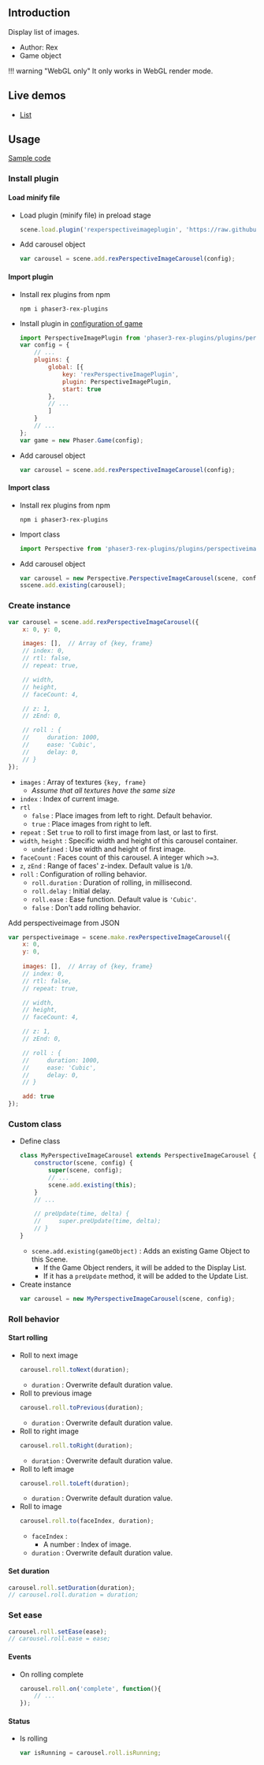 ## Introduction

Display list of images.

- Author: Rex
- Game object

!!! warning "WebGL only"
    It only works in WebGL render mode.

## Live demos

- [List](https://codepen.io/rexrainbow/pen/OJXEXyO)

## Usage

[Sample code](https://github.com/rexrainbow/phaser3-rex-notes/tree/master/examples/perspective-image-carousel)

### Install plugin

#### Load minify file

- Load plugin (minify file) in preload stage
    ```javascript
    scene.load.plugin('rexperspectiveimageplugin', 'https://raw.githubusercontent.com/rexrainbow/phaser3-rex-notes/master/dist/rexperspectiveimageplugin.min.js', true);
    ```
- Add carousel object
    ```javascript
    var carousel = scene.add.rexPerspectiveImageCarousel(config);
    ```

#### Import plugin

- Install rex plugins from npm
    ```
    npm i phaser3-rex-plugins
    ```
- Install plugin in [configuration of game](game.md#configuration)
    ```javascript
    import PerspectiveImagePlugin from 'phaser3-rex-plugins/plugins/perspectiveimage-plugin.js';
    var config = {
        // ...
        plugins: {
            global: [{
                key: 'rexPerspectiveImagePlugin',
                plugin: PerspectiveImagePlugin,
                start: true
            },
            // ...
            ]
        }
        // ...
    };
    var game = new Phaser.Game(config);
    ```
- Add carousel object
    ```javascript
    var carousel = scene.add.rexPerspectiveImageCarousel(config);
    ```

#### Import class

- Install rex plugins from npm
    ```
    npm i phaser3-rex-plugins
    ```
- Import class
    ```javascript
    import Perspective from 'phaser3-rex-plugins/plugins/perspectiveimage.js';
    ```
- Add carousel object
    ```javascript    
    var carousel = new Perspective.PerspectiveImageCarousel(scene, config);
    sscene.add.existing(carousel);
    ```

### Create instance

```javascript
var carousel = scene.add.rexPerspectiveImageCarousel({
    x: 0, y: 0,

    images: [],  // Array of {key, frame}
    // index: 0,
    // rtl: false,
    // repeat: true,

    // width,
    // height,
    // faceCount: 4,

    // z: 1,
    // zEnd: 0,

    // roll : {
    //     duration: 1000,
    //     ease: 'Cubic',
    //     delay: 0,
    // }
});
```

- `images` : Array of textures `{key, frame}`
    - *Assume that all textures have the same size*
- `index` : Index of current image.
- `rtl`
    - `false` : Place images from left to right. Default behavior.
    - `true` : Place images from right to left.
- `repeat` : Set `true` to roll to first image from last, or last to first.
- `width`, `height` : Specific width and height of this carousel container.
    - `undefined` : Use width and height of first image.
- `faceCount` : Faces count of this carousel. A integer which `>=3`.
- `z`, `zEnd` : Range of faces' z-index. Default value is `1`/`0`.
- `roll` : Configuration of rolling behavior.
    - `roll.duration` : Duration of rolling, in millisecond.
    - `roll.delay` : Initial delay.
    - `roll.ease` : Ease function. Default value is `'Cubic'`.
    - `false` : Don't add rolling behavior.

Add perspectiveimage from JSON

```javascript
var perspectiveimage = scene.make.rexPerspectiveImageCarousel({
    x: 0,
    y: 0,
    
    images: [],  // Array of {key, frame}
    // index: 0,
    // rtl: false,
    // repeat: true,

    // width,
    // height,
    // faceCount: 4,

    // z: 1,
    // zEnd: 0,

    // roll : {
    //     duration: 1000,
    //     ease: 'Cubic',
    //     delay: 0,
    // }

    add: true
});
```

### Custom class

- Define class
    ```javascript
    class MyPerspectiveImageCarousel extends PerspectiveImageCarousel {
        constructor(scene, config) {
            super(scene, config);
            // ...
            scene.add.existing(this);
        }
        // ...

        // preUpdate(time, delta) {
        //     super.preUpdate(time, delta);
        // }
    }
    ```
    - `scene.add.existing(gameObject)` : Adds an existing Game Object to this Scene.
        - If the Game Object renders, it will be added to the Display List.
        - If it has a `preUpdate` method, it will be added to the Update List.
- Create instance
    ```javascript
    var carousel = new MyPerspectiveImageCarousel(scene, config);
    ```

### Roll behavior

#### Start rolling

- Roll to next image
    ```javascript
    carousel.roll.toNext(duration);
    ```
    - `duration` : Overwrite default duration value.
- Roll to previous image
    ```javascript
    carousel.roll.toPrevious(duration);
    ```
    - `duration` : Overwrite default duration value.
- Roll to right image
    ```javascript
    carousel.roll.toRight(duration);
    ```
    - `duration` : Overwrite default duration value.
- Roll to left image
    ```javascript
    carousel.roll.toLeft(duration);
    ```
    - `duration` : Overwrite default duration value.
- Roll to image
    ```javascript
    carousel.roll.to(faceIndex, duration);
    ```
    - `faceIndex` : 
        - A number : Index of image.
    - `duration` : Overwrite default duration value.

#### Set duration

```javascript
carousel.roll.setDuration(duration);
// carousel.roll.duration = duration;
```

### Set ease

```javascript
carousel.roll.setEase(ease);
// carousel.roll.ease = ease;
```

#### Events

- On rolling complete
    ```javascript
    carousel.roll.on('complete', function(){
        // ...
    });
    ```

#### Status

- Is rolling
    ```javascript
    var isRunning = carousel.roll.isRunning;
    ```
